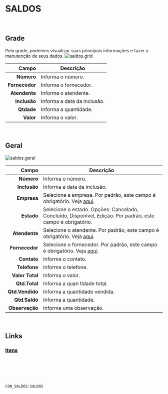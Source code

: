 # SALDOS
<br>

## Grade
Pela grade, podemos visualizar suas principais informações e fazer a manutenção de seus dados.
![saldos.grid](https://raw.githubusercontent.com/netforcews/docs-siscom/master/geral/imagens/saldos.grid.png)

Campo | Descrição
--:|---
**Número** | Informa o número.
**Fornecedor** | Informa o fornecedor.
**Atendente** | Informa o atendente.
**Inclusão** | Informa a data da inclusão.
**Qtdade** | Informa a quantidade.
**Valor** | Informa o valor.
<br>

## Geral
![saldos.geral](https://raw.githubusercontent.com/netforcews/docs-siscom/master/geral/imagens/saldos.geral.png)

Campo | Descrição
--:|---
**Número** | Informa o número.
**Inclusão** | Informa a data da inclusão.
**Empresa** | Selecione a empresa. Por padrão, este campo é obrigatório. Veja [aqui](/cadastros/empresapublico.md).
**Estado** | Selecione o estado. Opções: Cancelado, Concluído, Disponível, Edição. Por padrão, este campo é obrigatório.
**Atendente** | Selecione o atendente. Por padrão, este campo é obrigatório. Veja [aqui](/cadastros/pessoa.md).
**Fornecedor** | Selecione o fornecedor. Por padrão, este campo é obrigatório. Veja [aqui](/cadastros/pessoa.md).
**Contato** | Informe o contato.
**Telefone** | Informe o telefone.
**Valor Total** | Informa o valor.
**Qtd.Total** | Informa a quan tidade total.
**Qtd.Vendido** | Informa a quantidade vendida.
**Qtd.Saldo** | Informa a quantidade.
**Observação** | Informe uma observação.
<br>

## Links
### [Itens](/geral/saldoitem.md)
<br>
<br>
<br>
<br>

```CON_SALDOS:SALDOS```
